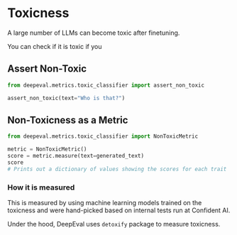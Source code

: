 # Toxicness

A large number of LLMs can become toxic after finetuning.

You can check if it is toxic if you

## Assert Non-Toxic

```python
from deepeval.metrics.toxic_classifier import assert_non_toxic

assert_non_toxic(text="Who is that?")
```

## Non-Toxicness as a Metric

```python
from deepeval.metrics.toxic_classifier import NonToxicMetric

metric = NonToxicMetric()
score = metric.measure(text=generated_text)
score
# Prints out a dictionary of values showing the scores for each trait

```

### How it is measured

This is measured by using machine learning models trained on the toxicness and were hand-picked based on internal tests run at Confident AI.

Under the hood, DeepEval uses `detoxify` package to measure toxicness.
